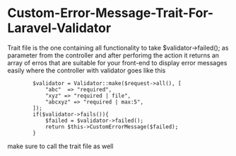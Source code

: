 # Custom-Error-Message-Trait-For-Laravel-Validator
Trait file is the one containing all functionality to take $validator->failed(); as parameter from the controller and after perforimg the action it returns an array of erros that are suitable for your front-end to display error messages easily
where the controller with validator goes like this
```
        $validator = Validator::make($request->all(), [
            "abc"  => "required",
            "xyz" => "required | file",
            "abcxyz" => "required | max:5",
        ]);
        if($validator->fails()){
            $failed = $validator->failed();
            return $this->CustomErrorMessage($failed);
        }
```
make sure to call the trait file as well
